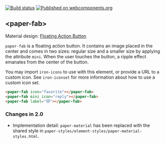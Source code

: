 [![Build status](https://travis-ci.org/PolymerElements/paper-fab.svg?branch=master)](https://travis-ci.org/PolymerElements/paper-fab)
[![Published on webcomponents.org](https://img.shields.io/badge/webcomponents.org-published-blue.svg)](https://www.webcomponents.org/element/PolymerElements/paper-fab)

## &lt;paper-fab&gt;

Material design: [Floating Action Button](https://www.google.com/design/spec/components/buttons-floating-action-button.html)

`paper-fab` is a floating action button. It contains an image placed in the center and
comes in two sizes: regular size and a smaller size by applying the attribute `mini`. When
the user touches the button, a ripple effect emanates from the center of the button.

You may import `iron-icons` to use with this element, or provide a URL to a custom icon.
See `iron-iconset` for more information about how to use a custom icon set.

<!---
```
<custom-element-demo>
  <template>
    <script src="../webcomponentsjs/webcomponents-lite.js"></script>
    <link rel="import" href="paper-fab.html">
    <link rel="import" href="../iron-icons/iron-icons.html">
    <custom-style>
    <style is="custom-style">
      paper-fab {
        display: inline-block;
        margin: 8px;
      }

      paper-fab[mini] {
        --paper-fab-background: #FF5722;
      }

      paper-fab[label] {
        font-size: 20px;
        --paper-fab-background: #2196F3;
      }

      .container {
        display: flex;
        align-items: center;
      }
    </style>
    </custom-style>
    <div class="container">
      <next-code-block></next-code-block>
    </div>
  </template>
</custom-element-demo>
```
-->
```html
<paper-fab icon="favorite"></paper-fab>
<paper-fab mini icon="reply"></paper-fab>
<paper-fab label="😻"></paper-fab>
```

### Changes in 2.0
- Implementation detail: `paper-material` has been replaced with the shared style in `paper-styles/element-styles/paper-material-styles.html`. 
